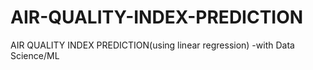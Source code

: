 # AIR-QUALITY-INDEX-PREDICTION
AIR QUALITY INDEX PREDICTION(using linear regression)
-with Data Science/ML
